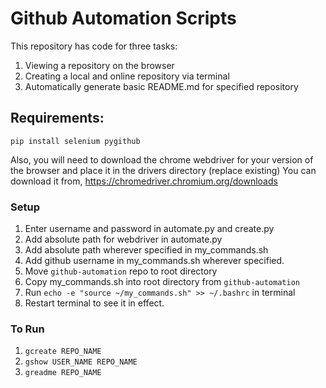 # Github Automation Scripts

This repository has code for three tasks:
1. Viewing a repository on the browser
2. Creating a local and online repository via terminal
3. Automatically generate basic README.md for specified repository

## Requirements:

``` pip install selenium pygithub ```

Also, you will need to download the chrome webdriver for your version of the browser and place it in the drivers directory (replace existing)
You can download it from, https://chromedriver.chromium.org/downloads

### Setup
1. Enter username and password in automate.py and create.py
2. Add absolute path for webdriver in automate.py
3. Add absolute path wherever specified in my_commands.sh
4. Add github username in my_commands.sh wherever specified.
5. Move ```github-automation``` repo to root directory
6. Copy my_commands.sh into root directory from ```github-automation```
7. Run ```echo -e "source ~/my_commands.sh" >> ~/.bashrc``` in terminal
8. Restart terminal to see it in effect.


### To Run
1. ```gcreate REPO_NAME```
2. ```gshow USER_NAME REPO_NAME```
3. ```greadme REPO_NAME```

